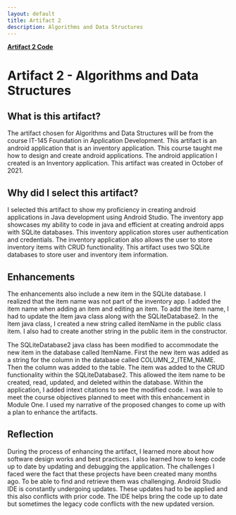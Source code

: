 ```yaml
---
layout: default
title: Artifact 2
description: Algorithms and Data Structures
---
```


[**Artifact 2 Code**](https://github.com/Matt87c/Matt87c.github.io/tree/main/Artifacts/artifact2/InventoryApp)

# Artifact 2 - Algorithms and Data Structures
## What is this artifact?
The artifact chosen for Algorithms and Data Structures will be from the course IT-145 Foundation in Application Development. This artifact is an android application that is an inventory application. This course taught me how to design and create android applications.  The android application I created is an Inventory application.  This artifact was created in October of 2021.

## Why did I select this artifact?
I selected this artifact to show my proficiency in creating android applications in Java development using Android Studio.  The inventory app showcases my ability to code in java and efficient at creating android apps with SQLite databases.  This inventory application stores user authentication and credentials. The inventory application also allows the user to store inventory items with CRUD functionality. This artifact uses two SQLite databases to store user and inventory item information. 

## Enhancements
The enhancements also include a new item in the SQLite database.  I realized that the item name was not part of the inventory app.  I added the item name when adding an item and editing an item.  To add the item name, I had to update the Item java class along with the SQLiteDatabase2.  In the Item java class, I created a new string called itemName in the public class item. I also had to create another string in the public item in the constructor.    

The SQLiteDatabase2 java class has been modified to accommodate the new item in the database called ItemName.  First the new item was added as a string for the column in the database called COLUMN_2_ITEM_NAME.  Then the column was added to the table.  The item was added to the CRUD functionality within the SQLiteDatabase2.  This allowed the item name to be created, read, updated, and deleted within the database.  Within the application, I added intext citations to see the modified code.
I was able to meet the course objectives planned to meet with this enhancement in Module One.  I used my narrative of the proposed changes to come up with a plan to enhance the artifacts.  

## Reflection
During the process of enhancing the artifact, I learned more about how software design works and best practices.  I also learned how to keep code up to date by updating and debugging the application.  The challenges I faced were the fact that these projects have been created many months ago.  To be able to find and retrieve them was challenging.  Android Studio IDE is constantly undergoing updates.  These updates had to be applied and this also conflicts with prior code.  The IDE helps bring the code up to date but sometimes the legacy code conflicts with the new updated version. 
